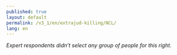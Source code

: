 ```yaml
---
published: true
layout: default
permalink: /v3_1/en/extrajud-killing/NCL/
lang: en
---
```

_Expert respondents didn’t select any group of people for this right._
